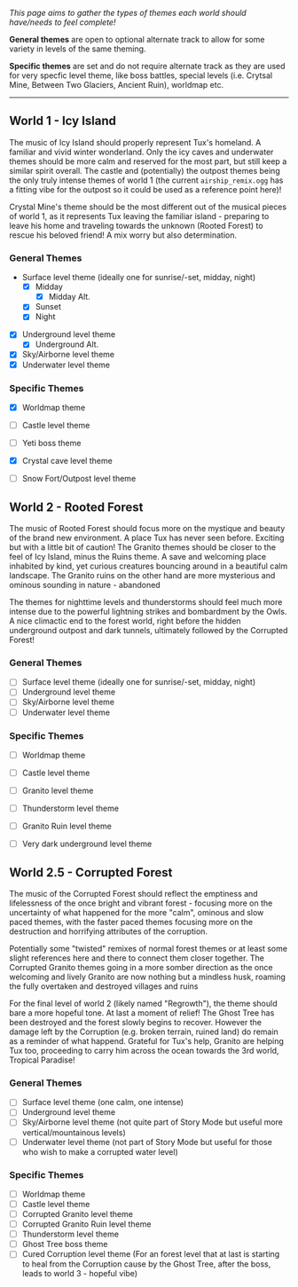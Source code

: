 _This page aims to gather the types of themes each world should have/needs to feel complete!_

**General themes** are open to optional alternate track to allow for some variety in levels of the same theming.

**Specific themes** are set and do not require alternate track as they are used for very specfic level theme, like boss battles,
special levels (i.e. Crytsal Mine, Between Two Glaciers, Ancient Ruin), worldmap etc.

---

World 1 - Icy Island
--------------------

The music of Icy Island should properly represent Tux's homeland. A familiar and vivid winter wonderland.
Only the icy caves and underwater themes should be more calm and reserved for the most part, but still keep
a similar spirit overall. The castle and (potentially) the outpost themes being the only truly intense themes of
world 1 (the current `airship_remix.ogg` has a fitting vibe for the outpost so it could be used as a reference point here)!

Crystal Mine's theme should be the most different out of the musical pieces of world 1, as it represents Tux leaving the familiar
island - preparing to leave his home and traveling towards the unknown (Rooted Forest) to rescue his beloved friend! A mix worry
but also determination.

### General Themes

- Surface level theme (ideally one for sunrise/-set, midday, night)
  - [x] Midday
    - [x] Midday Alt.
  - [x] Sunset
  - [x] Night

- [x] Underground level theme
  - [x] Underground Alt.
- [x] Sky/Airborne level theme
- [x] Underwater level theme

### Specific Themes

- [x] Worldmap theme
- [ ] Castle level theme
- [ ] Yeti boss theme
- [x] Crystal cave level theme
- [ ] Snow Fort/Outpost level theme


World 2 - Rooted Forest
-----------------------

The music of Rooted Forest should focus more on the mystique and beauty of the brand new environment.
A place Tux has never seen before. Exciting but with a little bit of caution! The Granito themes
should be closer to the feel of Icy Island, minus the Ruins theme. A save and welcoming place inhabited by kind, yet curious
creatures bouncing around in a beautiful calm landscape. The Granito ruins on the other hand are more mysterious and ominous
sounding in nature - abandoned

The themes for nighttime levels and thunderstorms should feel much more intense due to the powerful lightning
strikes and bombardment by the Owls. A nice climactic end to the forest world, right before the hidden
underground outpost and dark tunnels, ultimately followed by the Corrupted Forest!

### General Themes

- [ ] Surface level theme (ideally one for sunrise/-set, midday, night)
- [ ] Underground level theme
- [ ] Sky/Airborne level theme
- [ ] Underwater level theme

### Specific Themes

- [ ] Worldmap theme
- [ ] Castle level theme
- [ ] Granito level theme
- [ ] Thunderstorm level theme
- [ ] Granito Ruin level theme
- [ ] Very dark underground level theme


World 2.5 - Corrupted Forest
----------------------------

The music of the Corrupted Forest should reflect the emptiness and lifelessness of the once bright and
vibrant forest - focusing more on the uncertainty of what happened for the more "calm", ominous and slow
paced themes, with the faster paced themes focusing more on the destruction and horrifying attributes of
the corruption.

Potentially some "twisted" remixes of normal forest themes or at least some slight references here and
there to connect them closer together. The Corrupted Granito themes going in a more somber direction as
the once welcoming and lively Granito are now nothing but a mindless husk, roaming the fully overtaken
and destroyed villages and ruins

For the final level of world 2 (likely named "Regrowth"), the theme should bare a more hopeful tone.
At last a moment of relief! The Ghost Tree has been destroyed and the forest slowly begins to recover.
However the damage left by the Corruption (e.g. broken terrain, ruined land) do remain as a reminder of
what happend. Grateful for Tux's help, Granito are helping Tux too, proceeding to carry him across the
ocean towards the 3rd world, Tropical Paradise!

### General Themes

- [ ] Surface level theme (one calm, one intense)
- [ ] Underground level theme
- [ ] Sky/Airborne level theme (not quite part of Story Mode but useful more vertical/mountainous levels)
- [ ] Underwater level theme (not part of Story Mode but useful for those who wish to make a corrupted water level)

### Specific Themes

- [ ] Worldmap theme
- [ ] Castle level theme
- [ ] Corrupted Granito level theme
- [ ] Corrupted Granito Ruin level theme
- [ ] Thunderstorm level theme
- [ ] Ghost Tree boss theme
- [ ] Cured Corruption level theme (For an forest level that at last is starting to heal from the Corruption cause by the Ghost Tree, after the boss, leads to world 3 - hopeful vibe)
